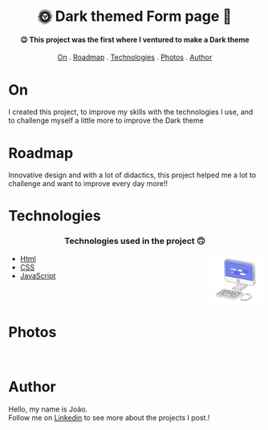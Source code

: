 <h1 align="center">
   🌞 Dark themed Form page 🌚
</h1>

<h4 align="center">
  😉 This project was the first where I ventured to make a Dark theme
</h4>

<p align="center">   
   <a href="#on">On</a> .
   <a href="#roadmap">Roadmap</a> .
   <a href="#technologies">Technologies</a> .
   <a href="#photos">Photos</a> . 
   <a href="#author">Author</a>
 </p>


   
 # On
     
     
   <p> I created this project, to improve my skills with the technologies I use, and to challenge myself a little more to improve the Dark theme</p>
   
   
   
 # Roadmap 
   
   <p>Innovative design and with a lot of didactics, this project helped me a lot to challenge and want to improve every day more!!</p>
   
   
 # Technologies
   
   <h3 align="center"> Technologies used in the project 🙃 </h3>
   
   <img src='computer1.gif' alt='gif-de-computador' align='right' width='20%'/>

- [Html](https://developer.mozilla.org/pt-BR/docs/Web/HTML/Element/html/)  
- [CSS](https://developer.mozilla.org/pt-BR/docs/Web/CSS)  
- [JavaScript](https://www.javascript.com/)  

<br>
<br>
   
#  Photos
   
   <img src="" width= 400px >
   
   
# Author 
   <p> Hello, my name is João. <br> Follow me on <a href="https://www.linkedin.com/in/jo%C3%A3o-soares13/" target="_blank">Linkedin</a> to see more about the projects I post.!</p>
